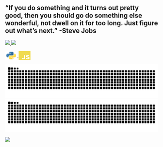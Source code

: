 ## “If you do something and it turns out pretty good, then you should go do something else wonderful, not dwell on it for too long. Just figure out what’s next.” -Steve Jobs
 <div>
  <a href="https://github.com/bielcarreiro">
  <img height="180em" src="https://github-readme-stats.vercel.app/api?username=bielcarreiro&show_icons=true&theme=dracula&include_all_commits=true&count_private=true"/>
  <img height="180em" src="https://github-readme-stats.vercel.app/api/top-langs/?username=bielcarreiro&layout=compact&langs_count=16&theme=dracula"/>
</div>
<div style="display: inline_block"><br>
<img align="center" alt="Biel-Python" height="30" width="40" src="https://raw.githubusercontent.com/devicons/devicon/master/icons/python/python-original.svg">
<img align="center" alt="Biel-Js" height="30" width="40" src="https://raw.githubusercontent.com/devicons/devicon/master/icons/javascript/javascript-plain.svg">

![github contribution grid snake animation](https://raw.githubusercontent.com/bielcarreiro/bielcarreiro/output/github-contribution-grid-snake-dark.svg#gh-dark-mode-only)
![github contribution grid snake animation](https://raw.githubusercontent.com/bielcarreiro/bielcarreiro/output/github-contribution-grid-snake.svg#gh-light-mode-only)

![](https://komarev.com/ghpvc/?username=bielcarreiro&color=yellow)

